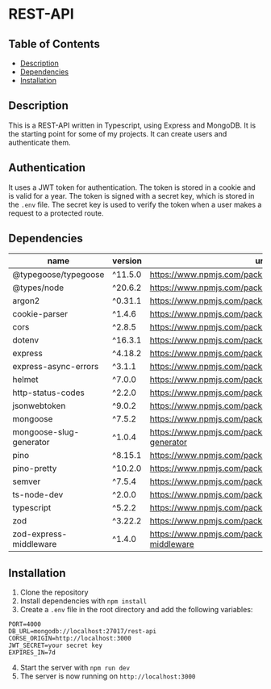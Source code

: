 # REST-API

## Table of Contents

- [Description](#description)
- [Dependencies](#dependencies)
- [Installation](#installation)

## Description

This is a REST-API written in Typescript, using Express and MongoDB. It is the starting point for some of my projects. It can create users and authenticate them.

## Authentication

It uses a JWT token for authentication. The token is stored in a cookie and is valid for a year. The token is signed with a secret key, which is stored in the `.env` file. The secret key is used to verify the token when a user makes a request to a protected route.

## Dependencies

| name                    | version | url                                                   |
| ----------------------- | ------- | ----------------------------------------------------- |
| @typegoose/typegoose    | ^11.5.0 | https://www.npmjs.com/package/@typegoose/typegoose    |
| @types/node             | ^20.6.2 | https://www.npmjs.com/package/@types/node             |
| argon2                  | ^0.31.1 | https://www.npmjs.com/package/argon2                  |
| cookie-parser           | ^1.4.6  | https://www.npmjs.com/package/cookie-parser           |
| cors                    | ^2.8.5  | https://www.npmjs.com/package/cors                    |
| dotenv                  | ^16.3.1 | https://www.npmjs.com/package/dotenv                  |
| express                 | ^4.18.2 | https://www.npmjs.com/package/express                 |
| express-async-errors    | ^3.1.1  | https://www.npmjs.com/package/express-async-errors    |
| helmet                  | ^7.0.0  | https://www.npmjs.com/package/helmet                  |
| http-status-codes       | ^2.2.0  | https://www.npmjs.com/package/http-status-codes       |
| jsonwebtoken            | ^9.0.2  | https://www.npmjs.com/package/jsonwebtoken            |
| mongoose                | ^7.5.2  | https://www.npmjs.com/package/mongoose                |
| mongoose-slug-generator | ^1.0.4  | https://www.npmjs.com/package/mongoose-slug-generator |
| pino                    | ^8.15.1 | https://www.npmjs.com/package/pino                    |
| pino-pretty             | ^10.2.0 | https://www.npmjs.com/package/pino-pretty             |
| semver                  | ^7.5.4  | https://www.npmjs.com/package/semver                  |
| ts-node-dev             | ^2.0.0  | https://www.npmjs.com/package/ts-node-dev             |
| typescript              | ^5.2.2  | https://www.npmjs.com/package/typescript              |
| zod                     | ^3.22.2 | https://www.npmjs.com/package/zod                     |
| zod-express-middleware  | ^1.4.0  | https://www.npmjs.com/package/zod-express-middleware  |

## Installation

1. Clone the repository
2. Install dependencies with `npm install`
3. Create a `.env` file in the root directory and add the following variables:

```
PORT=4000
DB_URL=mongodb://localhost:27017/rest-api
CORSE_ORIGIN=http://localhost:3000
JWT_SECRET=your secret key
EXPIRES_IN=7d
```

4. Start the server with `npm run dev`
5. The server is now running on `http://localhost:3000`
